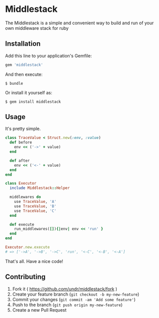 # Middlestack

The Middlestack is a simple and convenient way to build and run of your own middleware stack for ruby

## Installation

Add this line to your application's Gemfile:

```ruby
gem 'middlestack'
```

And then execute:

```
$ bundle
```

Or install it yourself as:

```
$ gem install middlestack
```

## Usage

It's pretty simple.

```ruby
class TraceValue < Struct.new(:env, :value)
  def before
    env << ('->' + value)
  end

  def after
    env << ('<-' + value)
  end
end

class Executor
  include Middlestack::Helper

  middlewares do
    use TraceValue, 'A'
    use TraceValue, 'B'
    use TraceValue, 'C'
  end

  def execute
    run_middlewares([]){|env| env << 'run' }
  end
end

Executor.new.execute
# => ['->A', '->B', '->C', 'run', '<-C', '<-B', '<-A']
```

That's all. Have a nice code!

## Contributing

1. Fork it ( https://github.com/undr/middlestack/fork )
2. Create your feature branch (`git checkout -b my-new-feature`)
3. Commit your changes (`git commit -am 'Add some feature'`)
4. Push to the branch (`git push origin my-new-feature`)
5. Create a new Pull Request
